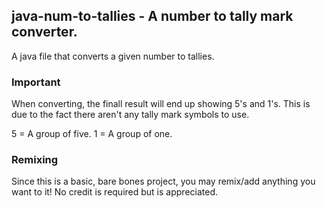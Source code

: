 ## java-num-to-tallies - A number to tally mark converter.
A java file that converts a given number to tallies.

### Important
When converting, the finall result will end up showing 5's and 1's. This is due to the fact there aren't any tally mark symbols to use.

5 = A group of five.
1 = A group of one.

### Remixing
Since this is a basic, bare bones project, you may remix/add anything you want to it! No credit is required but is appreciated.
